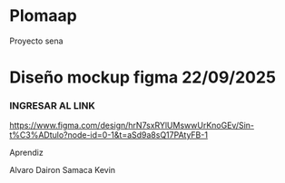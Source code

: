 # Plomaap
Proyecto sena 

# Diseño mockup figma 22/09/2025

### INGRESAR AL LINK ###
https://www.figma.com/design/hrN7sxRYlUMswwUrKnoGEv/Sin-t%C3%ADtulo?node-id=0-1&t=aSd9a8sQ17PAtyFB-1

Aprendiz

Alvaro 
Dairon
Samaca
Kevin

